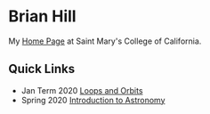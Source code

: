 # Brian Hill

My [Home Page](http://physics.stmarys-ca.edu/faculty/brianhill) at Saint Mary's College of California.

## Quick Links

* Jan Term 2020 [Loops and Orbits](https://github.com/observatree/loops-and-orbits/blob/master/README.md)
* Spring 2020 [Introduction to Astronomy](https://observatree.github.io/physics90)
